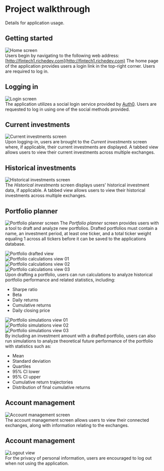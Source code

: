 # Project walkthrough
Details for application usage.

## Getting started
![Home screen](miscellaneous/id_home_screen.png)  
Users begin by navigating to the following web address:
[http://fintech1.richedev.com](http://fintech1.richedev.com)
The home page of the application provides users a login link in the top-right corner. Users are required to log in.

## Logging in
![Login screen](miscellaneous/id_login_screen.png)  
The application utilizes a social login service provided by [Auth0](https://auth0.com/). Users are requested to log in using one of the social methods provided.

## Current investments
![Current investments screen](miscellaneous/id_current_investments_screen.png)  
Upon logging-in, users are brought to the *Current investments* screen where, if applicable, their current investments are displayed. A tabbed view allows users to view their current investments across multiple exchanges.

## Historical investments
![Historical investments screen](miscellaneous/id_historical_investments_screen.png)  
The *Historical investments* screen displays users' historical investment data, if applicable. A tabbed view allows users to view their historical investments across multiple exchanges.

## Portfolio planner
![Portfolio planner screen](miscellaneous/id_portfolio_planner_screen.png)
The *Portfolio planner* screen provides users with a tool to draft and analyze new portfolios. Drafted portfolios must contain a name, an investment period, at least one ticker, and a total ticker weight equaling 1 across all tickers before it can be saved to the applications database.
  
![Portfolio drafted view](miscellaneous/id_portfolio_drafted_view.png)  
![Portfolio calculations view 01](miscellaneous/id_portfolio_calculations_view_01.png)  
![Portfolio calculations view 02](miscellaneous/id_portfolio_calculations_view_01.png)  
![Portfolio calculations view 03](miscellaneous/id_portfolio_calculations_view_01.png)  
Upon drafting a portfolio, users can run calculations to analyze historical portfolio performance and related statistics, including:
- Sharpe ratio
- Beta
- Daily returns
- Cumulative returns
- Daily closing price
  
![Portfolio simulations view 01](miscellaneous/id_portfolio_simulations_view_01.png)  
![Portfolio simulations view 02](miscellaneous/id_portfolio_simulations_view_01.png)  
![Portfolio simulations view 03](miscellaneous/id_portfolio_simulations_view_01.png)  
By including an investment amount with a drafted portfolio, users can also run simulations to analyze theoretical future performance of the portfolio with statistics such as:
- Mean
- Standard deviation
- Quartiles
- 95% CI lower
- 95% CI upper
- Cumulative return trajectories
- Distribution of final cumulative returns

## Account management
![Account management screen](miscellaneous/id_account_management_screen.png)  
The account management screen allows users to view their connected exchanges, along with information relating to the exchanges.

## Account management
![Logout view](miscellaneous/id_logout_view.png)  
For the privacy of personal information, users are encouraged to log out when not using the application.